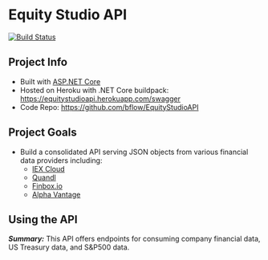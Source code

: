 # Equity Studio API
[![Build Status](https://dev.azure.com/flowersbenjamin/EquityStudioAPI/_apis/build/status/bflow.EquityStudioAPI?branchName=master)](https://dev.azure.com/flowersbenjamin/EquityStudioAPI/_build/latest?definitionId=1&branchName=master)
## Project Info
- Built with [ASP.NET Core](https://docs.microsoft.com/en-us/aspnet/core/?view=aspnetcore-2.2) 
- Hosted on Heroku with .NET Core buildpack: https://equitystudioapi.herokuapp.com/swagger
- Code Repo: https://github.com/bflow/EquityStudioAPI

## Project Goals
- Build a consolidated API serving JSON objects from various financial data providers including: 
  - [IEX Cloud](https://iexcloud.io/docs/api/) 
  - [Quandl](https://www.quandl.com/search?filters=%5B%22Free%22%5D)
  - [Finbox.io](https://finbox.com/)
  - [Alpha Vantage](https://www.alphavantage.co/documentation/)

## Using the API
**_Summary:_** 
This API offers endpoints for consuming company financial data, US Treasury data, and S&P500 data.
